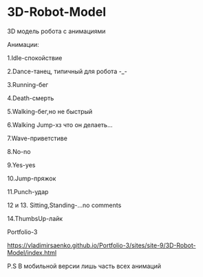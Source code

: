 # 3D-Robot-Model
 3D модель робота с анимациями

Анимации:

1.Idle-спокойствие

2.Dance-танец, типичный для робота -_-

3.Running-бег

4.Death-смерть

5.Walking-бег,но не быстрый

6.Walking Jump-хз что он делаеть...

7.Wave-приветстиве

8.No-no

9.Yes-yes

10.Jump-пряжок

11.Punch-удар

12 и 13. Sitting,Standing-...no comments

14.ThumbsUp-лайк

Portfolio-3

https://vladimirsaenko.github.io/Portfolio-3/sites/site-9/3D-Robot-Model/index.html


P.S В мобильной версии лишь часть всех анимаций
